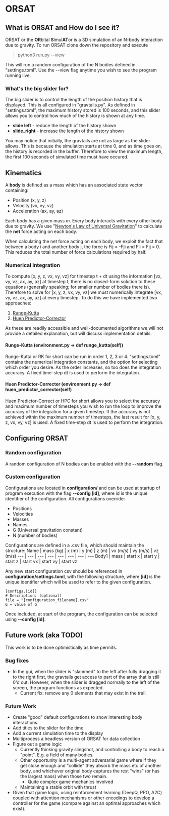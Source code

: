 # ORSAT

## What is ORSAT and How do I see it?

ORSAT or the **OR**bital **S**imul**AT**or is a 3D simulation of an N-body interaction due to gravity. To run ORSAT clone down the repository and execute

> python3 run.py --view

This will run a random configuration of the N bodies defined in "settings.toml". Use the --view flag anytime you wish to see the program running live.

### What's the big slider for?

The big slider is to control the length of the position history that is displayed. This is all configured in "gravtails.py". As defined in "settings.toml", the maximum history stored is 100 seconds, and this slider allows you to control how much of the history is shown at any time.

- **slide left** - reduce the length of the history shown
- **slide_right** - increase the length of the history shown

You may notice that initially, the gravtails are not as large as the slider allows. This is because the simulation starts at time 0, and as time goes on, the history is recorded in the buffer. Therefore to view the maximum length, the first 100 seconds of simulated time must have occured.

## Kinematics

A **body** is defined as a mass which has an associated state vector containing:

- Position (x, y, z)
- Velocity (vx, vy, vz)
- Acceleration (ax, ay, az)

Each body has a given mass *m*. Every body interacts with every other body due to gravity.
We use "[Newton's Law of Universal Gravitation](https://en.wikipedia.org/wiki/Newton%27s_law_of_universal_gravitation)" to calculate the **net** force acting on each body.

When calculating the net force acting on each body, we exploit the fact that between a body i and another body j, the force is Fij = -Fji and Fii = Fjj = 0. This reduces the total number of force calculations required by half.

### Numerical Integration

To compute [x, y, z, vx, vy, vz] for timestep t + dt using the information [vx, vy, vz, ax, ay, az] at timestep t, there is no closed-form solution to these equations (generally speaking; for smaller number of bodies there is). Therefore to solve for [x, y, z, vx, vy, vz] we must numerically integrate [vx, vy, vz, ax, ay, az] at every timestep. To do this we have implemented two approaches:

1. [Runge-Kutta](https://en.wikipedia.org/wiki/Runge%E2%80%93Kutta_methods)
2. [Huen Predictor-Corrector](https://en.wikipedia.org/wiki/Heun%27s_method)

As these are readily accessible and well-documented algorithms we will not provide a detailed explanation, but will discuss implementation details.

#### Runge-Kutta (environment.py -> def runge_kutta(self))

Runge-Kutta or RK for short can be run in order 1, 2, 3 or 4. "settings.toml" contains the numerical integration constants, and the option for selecting which order you desire. As the order increases, so too does the integration accuracy. A fixed time-step dt is used to perform the integration.

#### Huen Predictor-Corrector (environment.py -> def huen_predictor_corrector(self)

Huen Predictor-Correct or HPC for short allows you to select the accuracy and maximum number of timesteps you wish to run the loop to improve the accuracy of the integration for a given timestep. If the accuracy is not achieved within the maximum number of timesteps, the last result for [x, y, z, vx, vy, vz] is used. A fixed time-step dt is used to perform the integration.

## Configuring ORSAT

### Random configuration

A random configuration of N bodies can be enabled with the **--random** flag.

### Custom configuration

Configurations are located in **configuration/** and can be used at startup of program execution with the flag **--config [id]**, where id is the unique identifier of the configuration. All configurations override:

- Positions
- Velocities
- Masses
- Names
- G (Universal gravitation constant)
- N (number of bodies)

Configurations are defined in a .csv file, which should maintain the structure:
Name | mass (kg) | x (m) | y (m) | z (m) | vx (m/s) | vy (m/s) | vz (m/s)
--- | --- | --- | --- | --- | --- | --- | ---
Body1 | mass | start x | start y | start z | start vx | start vy | start vz

Any new start configuration csv should be referenced in **configuration/settings.toml**, with the following structure, where **[id]** is the unique identifier which will be used to refer to the given configuration.

    [configs.[id]]
    # Description: (optional)
    file = "[configuration_filename].csv"
    G = value of G

Once included, at start of the program, the configuration can be selected using **--config [id]**.

## Future work (aka TODO)

This work is to be done optimistically as time permits.

### Bug fixes

- In the gui, when the slider is "slammed" to the left after fully dragging it to the right first, the gravtails get access to part of the array that is still 0'd out. However, when the slider is dragged normally to the left of the screen, the program functions as expected.
    - Current fix: remove any 0 elements that may exist in the trail.

### Future Work

- Create "good" default configurations to show interesting body interactions.
- Add titles to the slider for the time
- Add a current simulation time to the display
- Multiprocess a headless version of ORSAT for data collection
- Figure out a game logic
    - Currently thinking gravity slingshot, and controlling a body to reach a "point". E.g. a field of many bodies.
    - Other opportunity is a multi-agent adversarial game where if they get close enough and "collide" they absorb the mass etc of another body, and whichever original body captures the rest "wins" (or has the largest mass) when those two remain.
        - Quite complex game mechanics involved
    - Maintaining a stable orbit with thrust
- Given that game logic, using reinforcement learning (DeepQ, PPO, A2C) coupled with attention mechanisms or other encodings to develop a controller for the game (compare against an optimal approaches which exist).